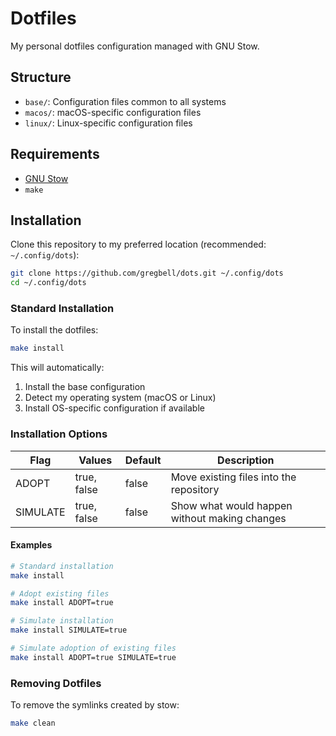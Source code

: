 # Dotfiles

My personal dotfiles configuration managed with GNU Stow.

## Structure

- `base/`: Configuration files common to all systems
- `macos/`: macOS-specific configuration files
- `linux/`: Linux-specific configuration files

## Requirements

- [GNU Stow](https://www.gnu.org/software/stow/)
- `make`

## Installation

Clone this repository to my preferred location (recommended: `~/.config/dots`):

```bash
git clone https://github.com/gregbell/dots.git ~/.config/dots
cd ~/.config/dots
```

### Standard Installation

To install the dotfiles:

```bash
make install
```

This will automatically:
1. Install the base configuration
2. Detect my operating system (macOS or Linux)
3. Install OS-specific configuration if available

### Installation Options

| Flag     | Values       | Default | Description                                           |
|----------|--------------|---------|-------------------------------------------------------|
| ADOPT    | true, false  | false   | Move existing files into the repository               |
| SIMULATE | true, false  | false   | Show what would happen without making changes         |

#### Examples

```bash
# Standard installation
make install

# Adopt existing files
make install ADOPT=true

# Simulate installation
make install SIMULATE=true

# Simulate adoption of existing files
make install ADOPT=true SIMULATE=true
```

### Removing Dotfiles

To remove the symlinks created by stow:

```bash
make clean
```
